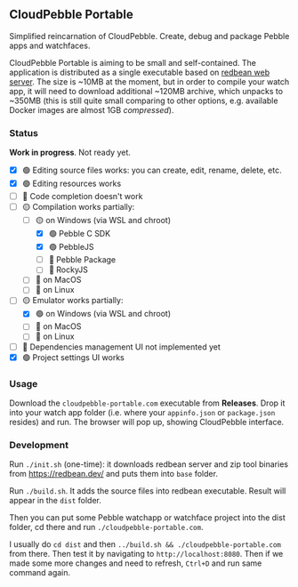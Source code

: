 ## CloudPebble Portable

Simplified reincarnation of CloudPebble. Create, debug and package Pebble apps and watchfaces.

CloudPebble Portable is aiming to be small and self-contained. The application is distributed as a single executable based on [redbean web server](https://redbean.dev). The size is ~10MB at the moment, but in order to compile your watch app, it will need to download additional ~120MB archive, which unpacks to ~350MB (this is still quite small comparing to other options, e.g. available Docker images are almost 1GB _compressed_).

### Status

**Work in progress**. Not ready yet.

- [x] 🟢 Editing source files works: you can create, edit, rename, delete, etc.
- [x] 🟢 Editing resources works
- [ ] 🔴 Code completion doesn't work
- [ ] 🟡 Compilation works partially:
    - [ ] 🟡 on Windows (via WSL and chroot)
        - [x] 🟢 Pebble C SDK
        - [x] 🟢 PebbleJS
        - [ ] 🔴 Pebble Package
        - [ ] 🔴 RockyJS
    - [ ] 🔴 on MacOS
    - [ ] 🔴 on Linux
- [ ] 🟡 Emulator works partially:
    - [x] 🟢 on Windows (via WSL and chroot)
    - [ ] 🔴 on MacOS
    - [ ] 🔴 on Linux
- [ ] 🔴 Dependencies management UI not implemented yet
- [x] 🟢 Project settings UI works

### Usage

Download the `cloudpebble-portable.com` executable from **Releases**. Drop it into your watch app folder (i.e. where your `appinfo.json` or `package.json` resides) and run. The browser will pop up, showing CloudPebble interface.

### Development

Run `./init.sh` (one-time): it downloads redbean server and zip tool binaries from https://redbean.dev/ and puts them into `base` folder.

Run `./build.sh`. It adds the source files into redbean executable. Result will appear in the `dist` folder.

Then you can put some Pebble watchapp or watchface project into the dist folder, cd there and run `./cloudpebble-portable.com`.

I usually do `cd dist` and then `../build.sh && ./cloudpebble-portable.com` from there.
Then test it by navigating to `http://localhost:8080`. Then if we made some more changes and need to refresh, `Ctrl+D` and run same command again.